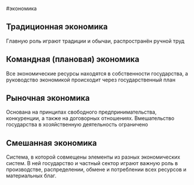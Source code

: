 #экономика 
## Традиционная экономика
Главную роль играют традиции и обычаи, распространён ручной труд

## Командная (плановая) экономика
Все экономические ресурсы находятся в собственности государства, а руководство экономикой происходит через государственный план

## Рыночная экономика
Основана на принципах свободного предпринимательства, конкуренции, а также на договорных отношениях. Вмешательство государства в хозяйственную деятельность ограничено

## Смешанная экономика
Система, в которой совмещены элементы из разных экономических систем. В ней государство и частный сектор играют важную роль в производстве, распределении, обмене и потреблении всех ресурсов и материальных благ.